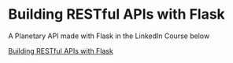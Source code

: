 # Building RESTful APIs with Flask

A Planetary API made with Flask in the LinkedIn Course below

[Building RESTful APIs with Flask](https://www.linkedin.com/learning/building-restful-apis-with-flask)

